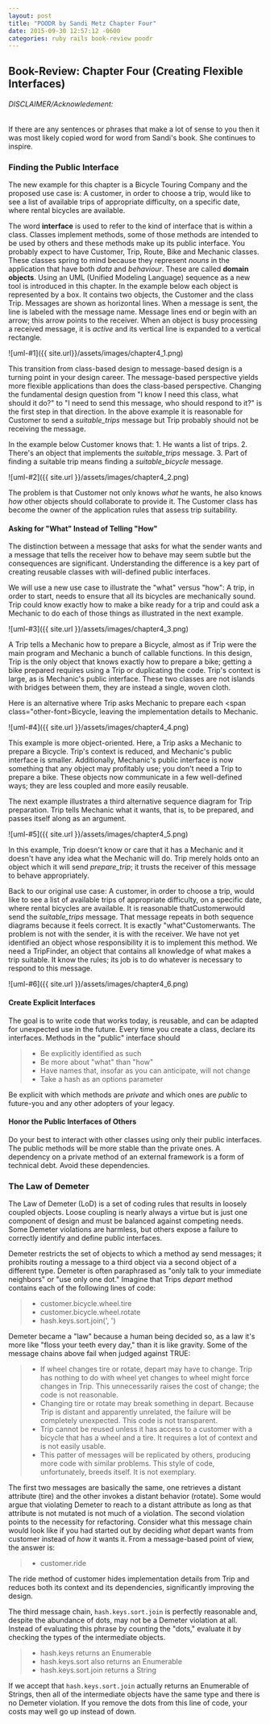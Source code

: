 ```yaml
---
layout: post
title: "POODR by Sandi Metz Chapter Four"
date: 2015-09-30 12:57:12 -0600
categories: ruby rails book-review poodr
---
```


## Book-Review: Chapter Four (Creating Flexible Interfaces)

###### DISCLAIMER/Acknowledement:

If there are any sentences or phrases that make a lot of sense to you then it was
most likely copied word for word from Sandi's book. She continues to inspire.

### Finding the Public Interface

The new example for this chapter is a Bicycle Touring Company and the proposed use case is: A customer, in order to choose a trip, would like to see a list of available trips of appropriate difficulty, on a specific date, where rental bicycles are available.

The word **interface** is used to refer to the kind of interface that is within a class. Classes implement methods, some of those methods are intended to be used by others and these methods make up its public interface. You probably expect to have <span class="other-font">Customer, Trip, Route, Bike </span>and <span class="other-font">Mechanic </span>classes. These classes spring to mind because they represent *nouns* in the application that have both *data* and *behaviour*. These are called **domain objects**. Using an UML (Unified Modeling Language) sequence as a new tool is introduced in this chapter. In the example below each object is represented by a box. It contains two objects, the <span class="other-font">Customer</span> and the class <span class="other-font">Trip</span>. Messages are shown as horizontal lines. When a message is sent, the line is labeled with the message name. Message lines end or begin with an arrow; this arrow points to the receiver. When an object is busy processing a received message, it is *active* and its vertical line is expanded to a vertical rectangle.

![uml-#1]({{ site.url}}/assets/images/chapter4_1.png)

This transition from class-based design to message-based design is a turning point in your design career. The message-based perspective yields more flexible applications than does the class-based perspective. Changing the fundamental design question from "I know I need this class, what should it do?" to "I need to send this message, who should respond to it?" is the first step in that direction. In the above example it is reasonable for <span class="other-font">Customer</span> to send a *suitable_trips* message but <span class="other-font">Trip</span> probably should not be receiving the message.

In the example below <span class="other-font">Customer</span> knows that: 1. He wants a list of trips. 2. There's an object that implements the *suitable_trips* message. 3. Part of finding a suitable trip means finding a *suitable_bicycle* message.

![uml-#2]({{ site.url }}/assets/images/chapter4_2.png)

The problem is that <span class="other-font">Customer</span> not only knows *what* he wants, he also knows *how* other objects should collaborate to provide it. The <span class="other-font">Customer</span> class has become the owner of the application rules that assess trip suitability.

#### Asking for "What" Instead of Telling "How" ####

The distinction between a message that asks for what the sender wants and a message that tells the receiver how to behave may seem subtle but the consequences are significant. Understanding the difference is a key part of creating reusable classes with will-defined public interfaces.

We will use a new use case to illustrate the "what" versus "how": A trip, in order to start, needs to ensure that all its bicycles are mechanically sound. <span class="other-font">Trip</span> could know exactly how to make a bike ready for a trip and could ask a <span class="other-font">Mechanic</span> to do each of those things as illustrated in the next example.

![uml-#3]({{ site.url }}/assets/images/chapter4_3.png)

A <span class="other-font">Trip</span> tells a <span class="other-font">Mechanic</span> how to prepare a <span class="other-font">Bicycle</span>, almost as if <span class="other-font">Trip</span> were the main program and <span class="other-font">Mechanic</span> a bunch of callable functions. In this design, <span class="other-font">Trip</span> is the only object that knows exactly how to prepare a bike; getting a bike prepared requires using a <span class="other-font">Trip</span> or duplicating the code. <span class="other-font">Trip's</span> context is large, as is <span class="other-font">Mechanic's</span> public interface. These two classes are not islands with bridges between them, they are instead a single, woven cloth.

Here is an alternative where <span class="other-font">Trip</span> asks <span class="other-font">Mechanic</span> to prepare each <span class="other-font>Bicycle</span>, leaving the implementation details to <span class="other-font">Mechanic</span>.

![uml-#4]({{ site.url }}/assets/images/chapter4_4.png)

This example is more object-oriented. Here, a <span class="other-font">Trip</span> asks a <span class="other-font">Mechanic</span> to prepare a <span class="other-font">Bicycle</span>. <span class="other-font">Trip's</span> context is reduced, and <span class="other-font">Mechanic's</span> public interface is smaller. Additionally, <span class="other-font">Mechanic's</span> public interface is now something that any object may profitably use; you don't need a <span class="other-font">Trip</span> to prepare a bike. These objects now communicate in a few well-defined ways; they are less coupled and more easily reusable.

The next example illustrates a third alternative sequence diagram for <span class="other-font">Trip</span> preparation. <span class="other-font">Trip</span> tells <span class="other-font">Mechanic</span> what it wants, that is, to be prepared, and passes itself along as an argument.

![uml-#5]({{ site.url }}/assets/images/chapter4_5.png)

In this example, <span class="other-font">Trip</span> doesn't know or care that it has a <span class="other-font">Mechanic</span> and it doesn't have any idea what the <span class="other-font">Mechanic</span> will do. <span class="other-font">Trip</span> merely holds onto an object which it will send *prepare_trip*; it trusts the receiver of this message to behave appropriately.

Back to our original use case: A customer, in order to choose a trip, would like to see a list of available trips of appropriate difficulty, on a specific date, where rental bicycles are available. It is reasonable that<span class="other-font">Customer</span>would send the *suitable_trips* message. That message repeats in both sequence diagrams because it feels correct. It is exactly "what"<span class="other-font">Customer</span>wants. The problem is not with the sender, it is with the receiver. We have not yet identified an object whose responsibility it is to implement this method. We need a <span class="other-font">TripFinder</span>, an object that contains all knowledge of what makes a trip suitable. It know the rules; its job is to do whatever is necessary to respond to this message.

![uml-#6]({{ site.url }}/assets/images/chapter4_6.png)

#### Create Explicit Interfaces

The goal is to write code that works today, is reusable, and can be adapted for unexpected use in the future. Every time you create a class, declare its interfaces. Methods in the "public" interface should

  >  - Be explicitly identified as such
  >  - Be more about "what" than "how"
  >  - Have names that, insofar as you can anticipate, will not change
  >  - Take a hash as an options parameter

Be explicit with which methods are *private* and which ones are *public* to future-you and any other adopters of your legacy.

#### Honor the Public Interfaces of Others

Do your best to interact with other classes using only their public interfaces. The public methods will be more stable than the private ones. A dependency on a private method of an external framework is a form of technical debt. Avoid these dependencies.

### The Law of Demeter

The Law of Demeter (LoD) is a set of coding rules that results in loosely coupled objects. Loose coupling is nearly always a virtue but is just one component of design and must be balanced against competing needs. Some Demeter violations are harmless, but others expose a failure to correctly identify and define public interfaces.

Demeter restricts the set of objects to which a method ay send messages; it prohibits routing a message to a third object via a second object of a different type. Demeter is often paraphrased as "only talk to your immediate neighbors" or "use only one dot." Imagine that Trips *depart* method contains each of the following lines of code:

  >  - customer.bicycle.wheel.tire
  >  - customer.bicycle.wheel.rotate
  >  - hash.keys.sort.join(', ')

Demeter became a "law" because a human being decided so, as a law it's more like "floss your teeth every day," than it is like gravity. Some of the message chains above fail when judged against TRUE:

  >  - If wheel changes tire or rotate, depart may have to change. Trip has nothing to do with wheel yet changes to wheel might force changes in Trip. This unnecessarily raises the cost of change; the code is not reasonable.
  >  - Changing tire or rotate may break something in depart. Because Trip is distant and apparently unrelated, the failure will be completely unexpected. This code is not transparent.
  >  - Trip cannot be reused unless it has access to a customer with a bicycle that has a wheel and a tire. It requires a lot of context and is not easily usable.
  >  - This patter of messages will be replicated by others, producing more code with similar problems. This style of code, unfortunately, breeds itself. It is not exemplary.

The first two messages are basically the same, one retrieves a distant attribute (tire) and the other invokes a distant behavior (rotate). Some would argue that violating Demeter to reach to a distant attribute as long as that attribute is not mutated is not much of a violation. The second violation points to the necessity for refactoring.  Consider what this message chain would look like if you had started out by deciding *what* depart wants from customer instead of *how* it wants it. From a message-based point of view, the answer is:

  > - customer.ride

The ride method of customer hides implementation details from Trip and reduces both its context and its dependencies, significantly improving the design.

The third message chain, `` hash.keys.sort.join `` is perfectly reasonable and, despite the abundance of dots, may not be a Demeter violation at all. Instead of evaluating this phrase by counting the "dots," evaluate it by checking the types of the intermediate objects.

  > - hash.keys returns an Enumerable
  > - hash.keys.sort also returns an Enumerable
  > - hash.keys.sort.join returns a String

If we accept that `` hash.keys.sort.join `` actually returns an <span class="other-font">Enumerable</span> of <span class="other-font">Strings</span>, then all of the intermediate objects have the same type and there is no Demeter violation. If you remove the dots from this line of code, your costs may well go up instead of down.
